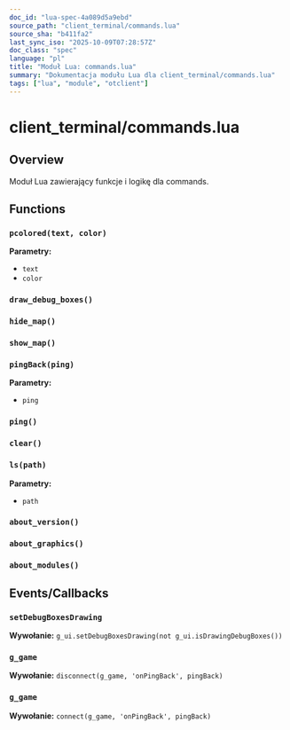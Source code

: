 ```yaml
---
doc_id: "lua-spec-4a089d5a9ebd"
source_path: "client_terminal/commands.lua"
source_sha: "b411fa2"
last_sync_iso: "2025-10-09T07:28:57Z"
doc_class: "spec"
language: "pl"
title: "Moduł Lua: commands.lua"
summary: "Dokumentacja modułu Lua dla client_terminal/commands.lua"
tags: ["lua", "module", "otclient"]
---
```


# client_terminal/commands.lua

## Overview

Moduł Lua zawierający funkcje i logikę dla commands.

## Functions

### `pcolored(text, color)`

**Parametry:**

- `text`
- `color`

### `draw_debug_boxes()`

### `hide_map()`

### `show_map()`

### `pingBack(ping)`

**Parametry:**

- `ping`

### `ping()`

### `clear()`

### `ls(path)`

**Parametry:**

- `path`

### `about_version()`

### `about_graphics()`

### `about_modules()`

## Events/Callbacks

### `setDebugBoxesDrawing`

**Wywołanie:** `g_ui.setDebugBoxesDrawing(not g_ui.isDrawingDebugBoxes())`

### `g_game`

**Wywołanie:** `disconnect(g_game, 'onPingBack', pingBack)`

### `g_game`

**Wywołanie:** `connect(g_game, 'onPingBack', pingBack)`
